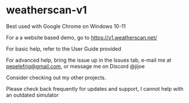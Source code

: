 # weatherscan-v1
Best used with Google Chrome on Windows 10-11

For a a website based demo, go to https://v1.weatherscan.net/

For basic help, refer to the User Guide provided

For advanced help, bring the issue up in the Issues tab, e-mail me at pepelefrig@gmail.com, or message me on Discord @jijoe

Consider checking out my other projects.

Please check back frequently for updates and support, I cannot help with an outdated simulator
